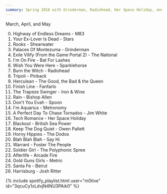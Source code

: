 ```yaml
---
summary: Spring 2016 with Grinderman, Radiohead, Her Space Holiday, and many more
---
```


March, April, and May

  0. Highway of Endless Dreams - M83
  0. Your Ex-Lover Is Dead - Stars
  0. Rooks - Shearwater
  0. Palaces Of Montezuma - Grinderman
  0. Exile Vilify (From the Game Portal 2) - The National
  0. I'm On Fire - Bat For Lashes
  0. Wish You Were Here - Sparklehorse
  0. Burn the Witch - Radiohead
  0. Tripoli - Pinback
  0. Herculean - The Good, the Bad & the Queen
  0. Finish Line - Fanfarlo
  0. The Trapeze Swinger - Iron & Wine
  0. Rain - Bishop Allen
  0. Don't You Evah - Spoon
  0. I'm Aquarius - Metronomy
  0. A Perfect Day To Chase Tornados - Jim White
  0. Tech Romance - Her Space Holiday
  0. Blackout - British Sea Power
  0. Keep The Dog Quiet - Owen Pallett
  0. Horny Hippies - The Dodos
  0. Blah Blah Blah - Say Hi
  0. Warrant - Foster The People
  0. Soldier Girl - The Polyphonic Spree
  0. Afterlife - Arcade Fire
  0. Gold Guns Girls - Metric
  0. Santa Fe - Beirut
  0. Harrisburg - Josh Ritter

{% include spotify_playlist.html user="m0tive" id="3qcuCy1xLdvjN4NU3PAik0" %}
